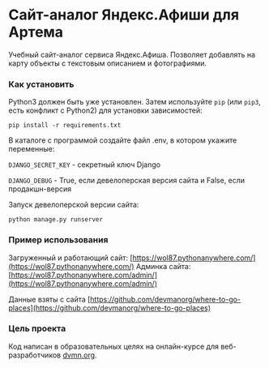 # Сайт-аналог Яндекс.Афиши для Артема

Учебный сайт-аналог сервиса Яндекс.Афиша. Позволяет добавлять на карту объекты с текстовым описанием и фотографиями.

### Как установить

Python3 должен быть уже установлен. 
Затем используйте `pip` (или `pip3`, есть конфликт с Python2) для установки зависимостей:
```
pip install -r requirements.txt
```

В каталоге с программой создайте файл .env, в котором укажите переменные:

`DJANGO_SECRET_KEY` - секретный ключ Django

`DJANGO_DEBUG` - True, если девелоперская версия сайта и False, если продакшн-версия

Запуск девелоперской версии сайта:
```
python manage.py runserver
```


### Пример использования
Загруженный и работающий сайт: [https://wol87.pythonanywhere.com/](https://wol87.pythonanywhere.com/)
Админка сайта:  [https://wol87.pythonanywhere.com/admin/](https://wol87.pythonanywhere.com/admin/)

Данные взяты с сайта [https://github.com/devmanorg/where-to-go-places](https://github.com/devmanorg/where-to-go-places)

### Цель проекта

Код написан в образовательных целях на онлайн-курсе для веб-разработчиков [dvmn.org](https://dvmn.org/).